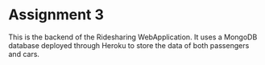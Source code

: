 # Assignment 3

This is the backend of the Ridesharing WebApplication. It uses a MongoDB database deployed through Heroku to store the data of both passengers and cars.
